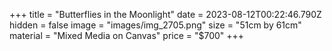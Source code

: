+++
title = "Butterflies in the Moonlight"
date = 2023-08-12T00:22:46.790Z
hidden = false
image = "images/img_2705.png"
size = "51cm by 61cm"
material = "Mixed Media on Canvas"
price = "$700"
+++
